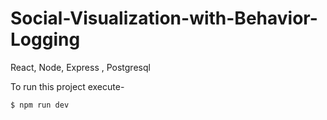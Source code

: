 # Social-Visualization-with-Behavior-Logging
React, Node, Express , Postgresql

To run this project execute-
```
$ npm run dev

```
